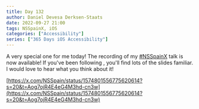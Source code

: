 ```yaml
---
title: Day 132
author: Daniel Devesa Derksen-Staats
date: 2022-09-27 21:00
tags: NSSpainX, iOS
categories: ["Accessibility"]
series: ["365 Days iOS Accessibility"]
---
```


A very special one for me today! The recording of my [#NSSpainX](365-days-ios-accessibility/tag/nsspainx/) talk is now available! If you've been following , you'll find lots of the slides familiar. I would love to hear what you think about it!

[https://x.com/NSSpain/status/1574801556775620614?s=20&t=Aog7ojR4E4eG4M3hd-cn3w](https://x.com/NSSpain/status/1574801556775620614?s=20&t=Aog7ojR4E4eG4M3hd-cn3w)

